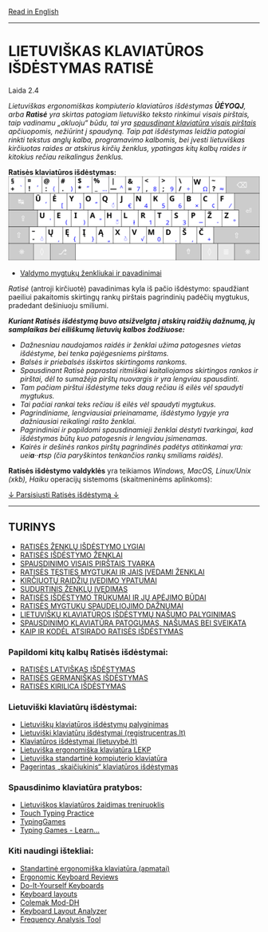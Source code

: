 [Read in English](README_eng.md)

-----------------------------------------------
# LIETUVIŠKAS KLAVIATŪROS IŠDĖSTYMAS RATISĖ

Laida 2.4

_Lietuviškas ergonomiškas kompiuterio klaviatūros išdėstymas __ŪĖYOQJ__, arba __Ratìsė__ yra skirtas patogiam lietuviško teksto rinkimui visais pirštais, taip vadinamu „akluoju“ būdu, tai yra [spausdinant klaviatūra visais pirštais](docs/spausdinimo-visais-pirstais-tvarka.md) apčiuopomis, nežiūrint į spaudyną. Taip pat išdėstymas leidžia patogiai rinkti tekstus anglų kalba, programavimo kalbomis, bei įvesti lietuviškas kirčiuotas raides ar atskirus kirčių ženklus, ypatingas kitų kalbų raides ir kitokius rečiau reikalingus ženklus._

__Ratisės klaviatūros išdėstymas:__
![Ratisės klaviatūros išdėstymas](docs/images/kb-lt-ratise.svg)

+ [Valdymo mygtukų ženkliukai ir pavadinimai](docs/klaviaturos-valdymo-mygtukai.md)

_Ratìsė_ (antroji kirčiuotė) pavadinimas kyla iš pačio išdėstymo: spaudžiant paeiliui pakaitomis skirtingų rankų pirštais pagrindinių padėčių mygtukus, pradedant dešiniuoju smiliumi.

___Kuriant Ratisės išdėstymą buvo atsižvelgta į atskirų raidžių dažnumą, jų samplaikas bei eiliškumą lietuvių kalbos žodžiuose:___
+ _Dažnesniau naudojamos raidės ir ženklai užima patogesnes vietas išdėstyme, bei tenka pajėgesniems pirštams._
+ _Balsės ir priebalsės išskirtos skirtingoms rankoms._
+ _Spausdinant Ratisè paprastai ritmiškai kaitaliojamos skirtingos rankos ir pirštai, dėl to sumažėja pirštų nuovargis ir yra lengviau spausdinti._
+ _Tam pačiam pirštui išdėstyme teks daug rečiau iš eilės vėl spaudyti mygtukus._
+ _Tai pačiai rankai teks rečiau iš eilės vėl spaudyti mygtukus._
+ _Pagrindiniame, lengviausiai prieinamame, išdėstymo lygyje yra dažniausiai reikalingi rašto ženklai._
+ _Pagrindiniai ir papildomi spausdinamieji ženklai dėstyti tvarkingai, kad išdėstymas būtų kuo patogesnis ir lengviau įsimenamas._
+ _Kairės ir dešinės rankos pirštų pagrindinės padėtys atitinkamai yra: uei**a**··**r**tsp (čia paryškintos tenkančios rankų smiliams raidės)._

__Ratisės išdėstymo valdyklės__ yra teikiamos _Windows, MacOS, Linux/Unix (xkb), Haiku_ operacijų sistemoms (skaitmeninėms aplinkoms):

[↓ Parsisiųsti Ratisės išdėstymą ↓](https://github.com/albuck/Ratise-layout/zipball/master)

--------------------------------------------------------------------

## TURINYS

- [RATISĖS ŽENKLŲ IŠDĖSTYMO LYGIAI](docs/ratises-isdestymo-lygiai.md)
- [RATISĖS IŠDĖSTYMO ŽENKLAI](docs/ratise-isdestymo-zenklai.md)
- [SPAUSDINIMO VISAIS PIRŠTAIS TVARKA](docs/spausdinimo-visais-pirstais-tvarka.md)
- [RATISĖS TĘSTIES MYGTUKAI IR JAIS ĮVEDAMI ŽENKLAI](docs/ratises-testies-mygtukai.md)
- [KIRČIUOTŲ RAIDŽIŲ ĮVEDIMO YPATUMAI](docs/kirciuotos-raides.md)
- [SUDURTINIS ŽENKLŲ ĮVEDIMAS](docs/sudurtinis-zenklu-ivedimas.md)
- [RATISĖS IŠDĖSTYMO TRŪKUMAI IR JŲ APĖJIMO BŪDAI](docs/ratises-trukumu-apejimas.md)
- [RATISĖS MYGTUKŲ SPAUDELIOJIMO DAŽNUMAI](docs/mygtuku-spaudeliojimo-daznumai.md)
- [LIETUVIŠKŲ KLAVIATŪROS IŠDĖSTYMŲ NAŠUMO PALYGINIMAS](docs/lt-isdestymu-palyginimas.md)
- [SPAUSDINIMO KLAVIATŪRA PATOGUMAS, NAŠUMAS BEI SVEIKATA](docs/spausdinimo-klaviatura-patogumas.md)
- [KAIP IR KODĖL ATSIRADO RATISĖS IŠDĖSTYMAS](docs/kaip-atsirado-ratise-isdestymas.md)


### Papildomi kitų kalbų Ratisės išdėstymai:

- [RATISĖS LATVIŠKAS IŠDĖSTYMAS](docs/ratise-latvian.md)
- [RATISĖS GERMANIŠKAS IŠDĖSTYMAS](docs/ratise-germanic.md)
- [RATISĖS KIRILICA IŠDĖSTYMAS](docs/ratise-kirilica.md)

### Lietuviški klaviatūrų išdėstymai:

- [Lietuviškų klaviatūros išdėstymų palyginimas](https://albuck.github.io/lithuanian-keyboard-layouts/)
- [Lietuviški klaviatūrų išdėstymai (registrucentras.lt)](https://www.registrucentras.lt/litwin/keyboard.html)
- [Klaviatūros išdėstymai (lietuvybė.lt)](http://lietuvybė.lt/standartai/klaviat%C5%ABros-i%C5%A1d%C4%97stymai/)
- [Lietuviška ergonomiška klaviatūra LEKP](https://lekp.info/)
- [Lietuviška standartinė kompiuterio klaviatūra](http://www.ims.mii.lt/klav/)
- [Pagerintas „skaičiukinis“ klaviatūros išdėstymas](https://rimas.kudelis.lt/numeric/)

### Spausdinimo klaviatūra pratybos:

- [Lietuviškos klaviatūros žaidimas treniruoklis](https://www.lietutis.lt/)
- [Touch Typing Practice](https://www.typingstudy.com/)
- [TypingGames](https://www.typinggames.zone/)
- [Typing Games - Learn...](https://www.typing.com/student/games)

### Kiti naudingi ištekliai:

- [Standartinė ergonomiška klaviatūra (apmatai)](https://albuck.github.io/SEL-keyboard/SKAITYK.html)
- [Ergonomic Keyboard Reviews](http://xahlee.info/kbd/ergonomic_keyboards_index.html)
- [Do-It-Yourself Keyboards](http://xahlee.info/kbd/diy_keyboards_index.html)
- [Keyboard layouts](https://deskthority.net/wiki/Keyboard_layouts)
- [Colemak Mod-DH](https://colemakmods.github.io/mod-dh/)
- [Keyboard Layout Analyzer](http://patorjk.com/keyboard-layout-analyzer/#/main)
- [Frequency Analysis Tool](https://www.dcode.fr/frequency-analysis)
